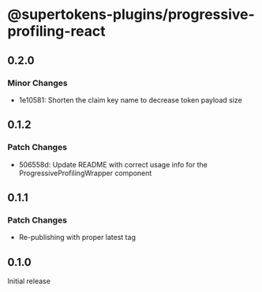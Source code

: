 # @supertokens-plugins/progressive-profiling-react

## 0.2.0

### Minor Changes

- 1e10581: Shorten the claim key name to decrease token payload size

## 0.1.2

### Patch Changes

- 506558d: Update README with correct usage info for the ProgressiveProfilingWrapper component

## 0.1.1

### Patch Changes

- Re-publishing with proper latest tag

## 0.1.0

Initial release
